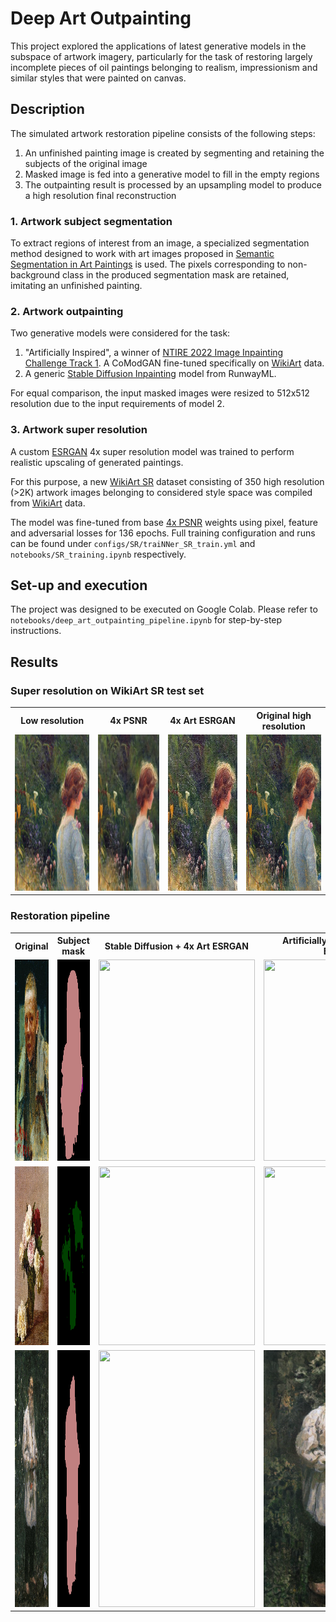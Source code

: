 # Deep Art Outpainting

This project explored the applications of latest generative models in the subspace of artwork imagery, particularly for the task of restoring largely incomplete pieces of oil paintings belonging to realism, impressionism and similar styles that were painted on canvas.

## Description
The simulated artwork restoration pipeline consists of the following steps:
1. An unfinished painting image is created by segmenting and retaining the subjects of the original image
2. Masked image is fed into a generative model to fill in the empty regions
3. The outpainting result is processed by an upsampling model to produce a high resolution final reconstruction

### 1. Artwork subject segmentation
To extract regions of interest from an image, a specialized segmentation method designed to work with art images proposed in [Semantic Segmentation in Art Paintings](https://arxiv.org/abs/2203.03238) is used. The pixels corresponding to non-background class in the produced segmentation mask are retained, imitating an unfinished painting.

### 2. Artwork outpainting
Two generative models were considered for the task:
1. "Artificially Inspired", a winner of [NTIRE 2022 Image Inpainting Challenge Track 1](https://openaccess.thecvf.com/content/CVPR2022W/NTIRE/html/Romero_NTIRE_2022_Image_Inpainting_Challenge_Report_CVPRW_2022_paper.html). A CoModGAN fine-tuned specifically on [WikiArt](https://www.kaggle.com/competitions/painter-by-numbers) data.
2. A generic [Stable Diffusion Inpainting](https://huggingface.co/runwayml/stable-diffusion-inpainting) model from RunwayML.

For equal comparison, the input masked images were resized to 512x512 resolution due to the input requirements of model 2.

### 3. Artwork super resolution
A custom [ESRGAN](https://arxiv.org/abs/1809.00219) 4x super resolution model was trained to perform realistic upscaling of generated paintings. 

For this purpose, a new [WikiArt SR](https://drive.google.com/drive/folders/1bNfSIpoTAE53zoN4rVsxfIgjKgHw3e7A) dataset consisting of 350 high resolution (>2K) artwork images belonging to considered style space was compiled from [WikiArt](https://www.wikiart.org) data. 

The model was fine-tuned from base [4x PSNR](https://drive.google.com/drive/folders/1ldwajXL50uC7PCS63B4Wato6Dnk-svNL) weights using pixel, feature and adversarial losses for 136 epochs. Full training configuration and runs can be found under `configs/SR/traiNNer_SR_train.yml` and `notebooks/SR_training.ipynb` respectively.

## Set-up and execution
The project was designed to be executed on Google Colab. Please refer to `notebooks/deep_art_outpainting_pipeline.ipynb` for step-by-step instructions.
## Results

### Super resolution on WikiArt SR test set

<table>
<tr>
<th>Low resolution</th>
<th>4x PSNR</th>
<th>4x Art ESRGAN</th>
<th>Original high resolution</th>
</tr>
<tr>
<td><img src="./sample_data/WikiArtSR_LR/test/img_1_crop.png" width="250" height="250"></td>
<td><img src="./sample_outputs/WikiArtSR/test/4xPSNR/img_1_crop.png" width="250" height="250"></td>
<td><img src="./sample_outputs/WikiArtSR/test/ART_ESRGAN_x4_G//img_1_crop.png" width="250" height="250"></td>
<td><img src="./sample_data/WikiArtSR_HR/test/img_1_crop.png" width="250" height="250"></td>
</tr>
</tr>
</table>

### Restoration pipeline
<table>
<tr>
<th>Original</th>
<th>Subject mask</th>
<th>Stable Diffusion + 4x Art ESRGAN </th>
<th>Artificially Inspired + 4x Art ESRGAN</th>
</tr>
<tr>
<td><img src="./sample_data/WikiArt/realism/img_1.png" width="250" height="322"></td>
<td><img src="./sample_outputs/WikiArt/realism/masked/img_1_mask.png" width="250" height="322"></td>
<td><img src="./sample_outputs/WikiArt/realism/outpaint_stable_diff_sr/img_1.png" width="250" height="322"></td>
<td><img src="./sample_outputs/WikiArt/realism/outpaint_artif_insp_sr/img_1.png" width="250" height="322"></td>
</tr>
<tr>
<td><img src="./sample_data/WikiArt/realism/img_2.png" width="250" height="286"></td>
<td><img src="./sample_outputs/WikiArt/realism/masked/img_2_mask.png" width="250" height="286"></td>
<td><img src="./sample_outputs/WikiArt/realism/outpaint_stable_diff_sr/img_2.png" width="250" height="286"></td>
<td><img src="./sample_outputs/WikiArt/realism/outpaint_artif_insp_sr/img_2.png" width="250" height="286"></td>
</tr>
<tr>
<td><img src="./sample_data/WikiArt/realism/img_3.png" width="250" height="411"></td>
<td><img src="./sample_outputs/WikiArt/realism/masked/img_3_mask.png" width="250" height="411"></td>
<td><img src="./sample_outputs/WikiArt/realism/outpaint_stable_diff_sr/img_3.png" width="250" height="411"></td>
<td><img src="./sample_outputs/WikiArt/realism/outpaint_artif_insp_sr/img_3.png" width="250" height="411"></td>
</tr>
</table>